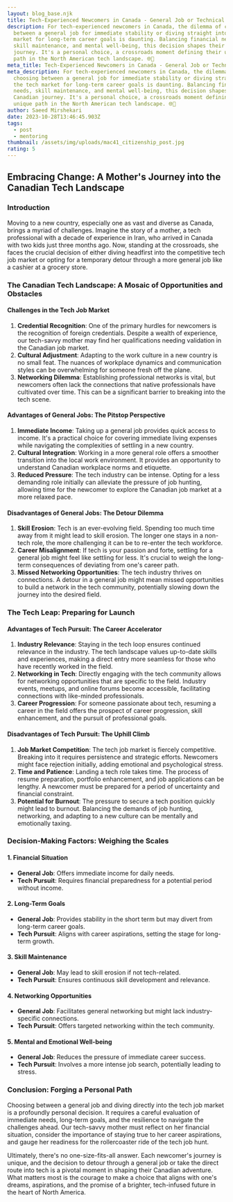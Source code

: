 ```yaml
---
layout: blog_base.njk
title: Tech-Experienced Newcomers in Canada - General Job or Technical Pursuit?
description: For tech-experienced newcomers in Canada, the dilemma of choosing
  between a general job for immediate stability or diving straight into the tech
  market for long-term career goals is daunting. Balancing financial needs,
  skill maintenance, and mental well-being, this decision shapes their Canadian
  journey. It's a personal choice, a crossroads moment defining their unique
  path in the North American tech landscape. 🌐💼
meta_title: Tech-Experienced Newcomers in Canada - General Job or Technical Pursuit?
meta_description: For tech-experienced newcomers in Canada, the dilemma of
  choosing between a general job for immediate stability or diving straight into
  the tech market for long-term career goals is daunting. Balancing financial
  needs, skill maintenance, and mental well-being, this decision shapes their
  Canadian journey. It's a personal choice, a crossroads moment defining their
  unique path in the North American tech landscape. 🌐💼
author: Saeed Mirshekari
date: 2023-10-28T13:46:45.903Z
tags:
  - post
  - mentoring
thumbnail: /assets/img/uploads/mac41_citizenship_post.jpg
rating: 5
---
```

## Embracing Change: A Mother's Journey into the Canadian Tech Landscape

### Introduction

Moving to a new country, especially one as vast and diverse as Canada, brings a myriad of challenges. Imagine the story of a mother, a tech professional with a decade of experience in Iran, who arrived in Canada with two kids just three months ago. Now, standing at the crossroads, she faces the crucial decision of either diving headfirst into the competitive tech job market or opting for a temporary detour through a more general job like a cashier at a grocery store.

### The Canadian Tech Landscape: A Mosaic of Opportunities and Obstacles

#### Challenges in the Tech Job Market

1. **Credential Recognition**: One of the primary hurdles for newcomers is the recognition of foreign credentials. Despite a wealth of experience, our tech-savvy mother may find her qualifications needing validation in the Canadian job market.
2. **Cultural Adjustment**: Adapting to the work culture in a new country is no small feat. The nuances of workplace dynamics and communication styles can be overwhelming for someone fresh off the plane.
3. **Networking Dilemma**: Establishing professional networks is vital, but newcomers often lack the connections that native professionals have cultivated over time. This can be a significant barrier to breaking into the tech scene.

#### Advantages of General Jobs: The Pitstop Perspective

1. **Immediate Income**: Taking up a general job provides quick access to income. It's a practical choice for covering immediate living expenses while navigating the complexities of settling in a new country.
2. **Cultural Integration**: Working in a more general role offers a smoother transition into the local work environment. It provides an opportunity to understand Canadian workplace norms and etiquette.
3. **Reduced Pressure**: The tech industry can be intense. Opting for a less demanding role initially can alleviate the pressure of job hunting, allowing time for the newcomer to explore the Canadian job market at a more relaxed pace.

#### Disadvantages of General Jobs: The Detour Dilemma

1. **Skill Erosion**: Tech is an ever-evolving field. Spending too much time away from it might lead to skill erosion. The longer one stays in a non-tech role, the more challenging it can be to re-enter the tech workforce.
2. **Career Misalignment**: If tech is your passion and forte, settling for a general job might feel like settling for less. It's crucial to weigh the long-term consequences of deviating from one's career path.
3. **Missed Networking Opportunities**: The tech industry thrives on connections. A detour in a general job might mean missed opportunities to build a network in the tech community, potentially slowing down the journey into the desired field.

### The Tech Leap: Preparing for Launch

#### Advantages of Tech Pursuit: The Career Accelerator

1. **Industry Relevance**: Staying in the tech loop ensures continued relevance in the industry. The tech landscape values up-to-date skills and experiences, making a direct entry more seamless for those who have recently worked in the field.
2. **Networking in Tech**: Directly engaging with the tech community allows for networking opportunities that are specific to the field. Industry events, meetups, and online forums become accessible, facilitating connections with like-minded professionals.
3. **Career Progression**: For someone passionate about tech, resuming a career in the field offers the prospect of career progression, skill enhancement, and the pursuit of professional goals.

#### Disadvantages of Tech Pursuit: The Uphill Climb

1. **Job Market Competition**: The tech job market is fiercely competitive. Breaking into it requires persistence and strategic efforts. Newcomers might face rejection initially, adding emotional and psychological stress.
2. **Time and Patience**: Landing a tech role takes time. The process of resume preparation, portfolio enhancement, and job applications can be lengthy. A newcomer must be prepared for a period of uncertainty and financial constraint.
3. **Potential for Burnout**: The pressure to secure a tech position quickly might lead to burnout. Balancing the demands of job hunting, networking, and adapting to a new culture can be mentally and emotionally taxing.

### Decision-Making Factors: Weighing the Scales

#### 1. **Financial Situation**

* **General Job**: Offers immediate income for daily needs.
* **Tech Pursuit**: Requires financial preparedness for a potential period without income.

#### 2. **Long-Term Goals**

* **General Job**: Provides stability in the short term but may divert from long-term career goals.
* **Tech Pursuit**: Aligns with career aspirations, setting the stage for long-term growth.

#### 3. **Skill Maintenance**

* **General Job**: May lead to skill erosion if not tech-related.
* **Tech Pursuit**: Ensures continuous skill development and relevance.

#### 4. **Networking Opportunities**

* **General Job**: Facilitates general networking but might lack industry-specific connections.
* **Tech Pursuit**: Offers targeted networking within the tech community.

#### 5. **Mental and Emotional Well-being**

* **General Job**: Reduces the pressure of immediate career success.
* **Tech Pursuit**: Involves a more intense job search, potentially leading to stress.

### Conclusion: Forging a Personal Path

Choosing between a general job and diving directly into the tech job market is a profoundly personal decision. It requires a careful evaluation of immediate needs, long-term goals, and the resilience to navigate the challenges ahead. Our tech-savvy mother must reflect on her financial situation, consider the importance of staying true to her career aspirations, and gauge her readiness for the rollercoaster ride of the tech job hunt.

Ultimately, there's no one-size-fits-all answer. Each newcomer's journey is unique, and the decision to detour through a general job or take the direct route into tech is a pivotal moment in shaping their Canadian adventure. What matters most is the courage to make a choice that aligns with one's dreams, aspirations, and the promise of a brighter, tech-infused future in the heart of North America.